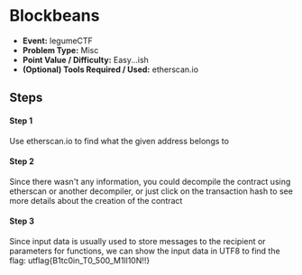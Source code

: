  # Blockbeans
 * **Event:** legumeCTF
 * **Problem Type:** Misc
 * **Point Value / Difficulty:** Easy...ish
 * **(Optional) Tools Required / Used:** etherscan.io 

## Steps

#### Step 1 
Use etherscan.io to find what the given address belongs to

#### Step 2 
Since there wasn't any information, you could decompile the contract using etherscan or another decompiler, or just click on the transaction  hash to see more details about the creation of the contract

#### Step 3 
Since input data is usually used to store messages to the recipient or parameters for functions, we can show the input data in UTF8 to find the flag: utflag{B1tc0in_T0_500_M1ll10N!!}
